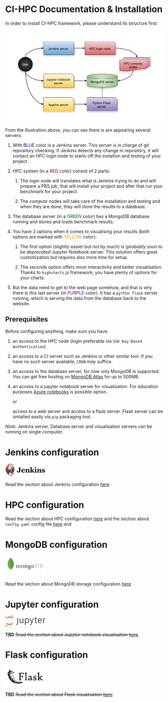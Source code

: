 # CI-HPC Documentation & Installation

In order to install CI-HPC framework, please understand its structure first:

![jenkins](imgs/cihpc-structure.png)

From the illustration above, you can see there is are appearing 
several servers.

1. With <span style="color: darkblue">BLUE</span> color is a Jenkins server.
    This server is in charge of git repository checking. If Jenkins detects
    any change in repository, it will contact an HPC login node to starts off
    the installion and testing of your project.

2. HPC system (in a <span style="color: darkred">RED</span> color)
      consist of 2 parts:
      
    1. The *login* node will translates what is Jenkins trying to do and will
    prepare a PBS job, that will install your project and after that 
    run your benchmark for your project.

    2. The *compute* nodes will take care of the installation and testing and
    when they are done, they will store the results to a database.

3. The database server (in a <span style="color: darkgreen">GREEN</span> color) 
     has a MongoDB database running and stores and loads benchmark results.

4. You have 2 options when it comes to visualising your results (both options are marked with <span style="color: darkorange">YELLOW</span> color):
   
    1. The first option (slightly easier but not by much) is (*probably 
    soon to be deprecated* Jupyter Notebook server. This solution offers great 
    customization but requires also more time for setup.

    2. The seconds option offers more interactivity and better visualisation.
    Thanks to `highcharts` js framework, you have plenty of options for 
    your charts.
  
5. But the data need to get to the web page somehow, and that is why there
    is this last server (in <span style="color: purple">PURPLE</span> color).
    It has a `python flask` server running, which is serving the data
    from the database back to the website.
   
   
## Prerequisites
Before configuring anything, make sure you have:
  1. an access to the HPC node (login preferable via `SSH Key-Based Authentication`).
  2. an access to a CI server such as Jenkins or other similar tool. If you have no such server available, `CRON` *may* suffice.

  3. an access to the database server, for now only MongoDB is supported. You can get free hosting on [MongoDB Atlas](https://www.mongodb.com/cloud/atlas) for up to 500MB.

  4. an access to a jupyter notebook server for visualisation. For education
     purposes [Azure notebooks](https://notebooks.azure.com) is possible option.
  
     or 
     
     access to a web server and access to a flask server. Flask server can be
     isntalled easily via `pip` packaging tool.


   *Note:* Jenkins server, Database server and visualisation servers can be 
   running on single computer.



# Jenkins configuration
<img src="imgs/jenkins-logo.png" width="128" /> 

Read the section about Jenkins configuration [here](jenkins-conf.md)


# HPC configuration
Read the section about HPC configuration [here](hpc-conf.md) and 
the section about `config.yaml` config file [here](config.yaml.md) and 


# MongoDB configuration
<img src="imgs/mongodb-logo.png" width="128" /> 

Read the section about MongoDB storage configuration [here](mongodb-conf.md)

# Jupyter configuration
<img src="imgs/jupyter-logo.png" width="128" /> 

**TBD** ~~Read the section about Jupzter notebook visualisation [here](jupyter-conf.md)~~

# Flask configuration
<img src="imgs/flask-logo.png" width="128" /> 

**TBD** ~~Read the section about Flask visualisation [here](flask-conf.md)~~
